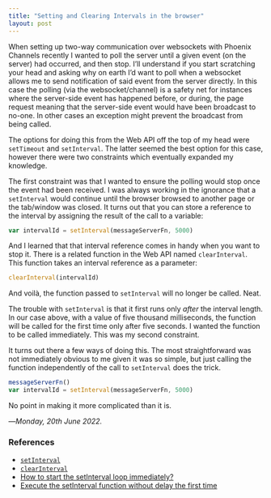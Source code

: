```yaml
---
title: "Setting and Clearing Intervals in the browser"
layout: post
---
```


When setting up two-way communication over websockets with Phoenix Channels recently I wanted to poll the server until a given event (on the server) had occurred, and then stop. I’ll understand if you start scratching your head and asking why on earth I’d want to poll when a websocket allows me to send notification of said event from the server directly. In this case the polling (via the websocket/channel) is a safety net for instances where the server-side event has happened before, or during, the page request meaning that the server-side event would have been broadcast to no-one. In other cases an exception might prevent the broadcast from being called.

The options for doing this from the Web API off the top of my head were `setTimeout` and `setInterval`. The latter seemed the best option for this case, however there were two constraints which eventually expanded my knowledge.

The first constraint was that I wanted to ensure the polling would stop once the event had been received. I was always working in the ignorance that a `setInterval` would continue until the browser browsed to another page or the tab/window was closed. It turns out that you can store a reference to the interval by assigning the result of the call to a variable:

```js
var intervalId = setInterval(messageServerFn, 5000)
```

And I learned that that interval reference comes in handy when you want to stop it. There is a related function in the Web API named `clearInterval`. This function takes an interval reference as a parameter:

```js
clearInterval(intervalId)
```

And voilà, the function passed to `setInterval` will no longer be called. Neat.

The trouble with `setInterval` is that it first runs only _after_ the interval length. In our case above, with a value of five thousand milliseconds, the function will be called for the first time only after five seconds. I wanted the function to be called immediately. This was my second constraint.

It turns out there a few ways of doing this. The most straightforward was not immediately obvious to me given it was so simple, but just calling the function independently of the call to `setInterval` does the trick.

```js
messageServerFn()
var intervalId = setInterval(messageServerFn, 5000)
```

No point in making it more complicated than it is.

—*Monday, 20th June 2022.*


<div class="references">
  <h3>References</h3>
  <ul>
    <li><a href="https://developer.mozilla.org/en-US/docs/Web/API/setInterval"><code>setInterval</code></a></li>
    <li><a href="https://developer.mozilla.org/en-US/docs/Web/API/clearInterval"><code>clearInterval</code></a></li>
    <li><a href="https://stackoverflow.com/questions/10563344/how-to-start-setinterval-loop-immediately">How to start the setInterval loop immediately?</a></li>
    <li><a href="https://stackoverflow.com/questions/6685396/execute-the-setinterval-function-without-delay-the-first-time">Execute the setInterval function without delay the first time</a></li>
  </ul>
</div>
